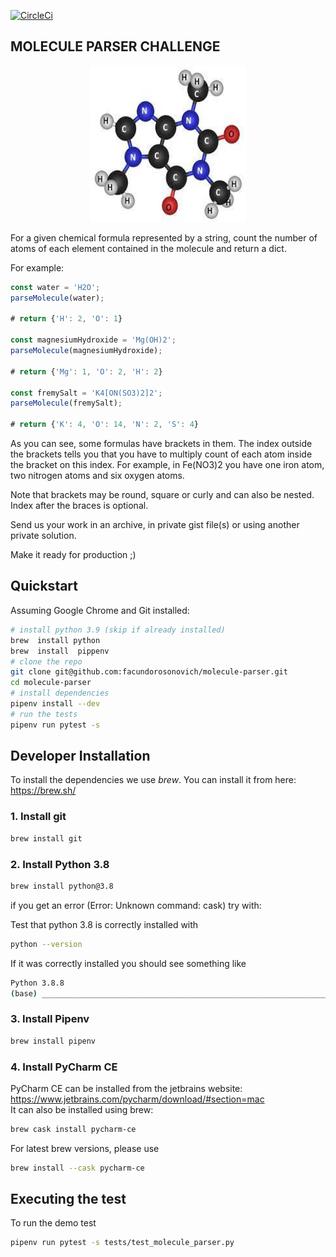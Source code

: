[![CircleCi](https://circleci.com/gh/vschoener/molecule-parser-py/tree/master.svg?style=svg)](https://circleci.com/gh/facundorosonovich/molecule-parser)
## MOLECULE PARSER CHALLENGE

<p align="center">
  <img src="images/molecule.jpeg" width="250" height="250"/>
</p>

For a given chemical formula represented by a string, count the number of atoms of each element contained in the molecule and return a dict.

For example:

```ts
const water = 'H2O';
parseMolecule(water);

# return {'H': 2, 'O': 1}

const magnesiumHydroxide = 'Mg(OH)2';
parseMolecule(magnesiumHydroxide);

# return {'Mg': 1, 'O': 2, 'H': 2}

const fremySalt = 'K4[ON(SO3)2]2';
parseMolecule(fremySalt);

# return {'K': 4, 'O': 14, 'N': 2, 'S': 4}
```

As you can see, some formulas have brackets in them. The index outside the brackets tells you that you have to multiply count of each atom inside the bracket on this index. For example, in Fe(NO3)2 you have one iron atom, two nitrogen atoms and six oxygen atoms.

Note that brackets may be round, square or curly and can also be nested. Index after the braces is optional.

Send us your work in an archive, in private gist file(s) or using another private solution.

Make it ready for production ;)

## Quickstart

Assuming Google Chrome and Git installed:

```bash
# install python 3.9 (skip if already installed)
brew  install python
brew  install  pippenv
# clone the repo
git clone git@github.com:facundorosonovich/molecule-parser.git
cd molecule-parser
# install dependencies
pipenv install --dev
# run the tests
pipenv run pytest -s
```

## Developer Installation

To install the dependencies we use *brew*. You can install it from here: <https://brew.sh/>

### 1. Install git

```bash
brew install git
```

### 2. Install Python 3.8

```bash
brew install python@3.8
```
if you get an error (Error: Unknown command: cask) try with:



Test that python 3.8 is correctly installed with

```bash
python --version
```

If it was correctly installed you should see something like

 ```bash
Python 3.8.8
(base) ________________________________________________________________________________
```

### 3. Install Pipenv

```bash
brew install pipenv
```

### 4. Install PyCharm CE

PyCharm CE can be installed from the jetbrains website: <https://www.jetbrains.com/pycharm/download/#section=mac>  
It can also be installed using brew:

```bash
brew cask install pycharm-ce
```

For latest brew versions, please use

```bash
brew install --cask pycharm-ce
```


## Executing the test
To run the demo test
```bash
pipenv run pytest -s tests/test_molecule_parser.py

```

